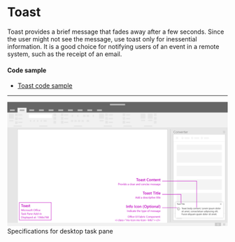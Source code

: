 # Toast

Toast provides a brief message that fades away after a few seconds. Since the user might not see the message, use toast only for inessential information. It is a good choice for notifying users of an event in a remote system, such as the receipt of an email.

#### Code sample
* [Toast code sample](../templates/notifications/toast)

***

![Notification - Toast - Specifications for desktop task pane](../assets/images/toast_taskPaneCallouts.png)
Specifications for desktop task pane